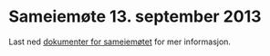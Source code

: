 # Sameiemøte 13. september 2013

Last ned [dokumenter for sameiemøtet](130913_ekstraordSameiemote.pdf) for mer informasjon.
